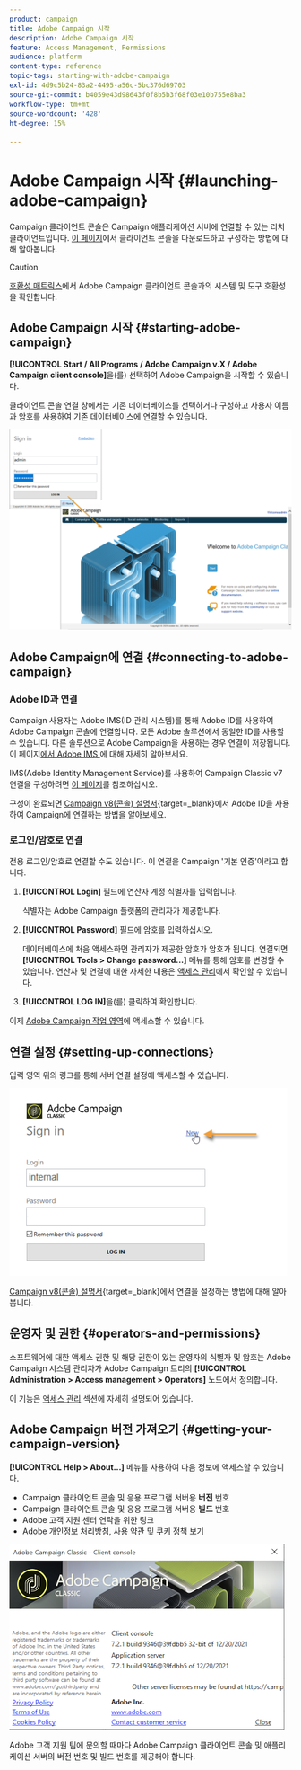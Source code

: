 ```yaml
---
product: campaign
title: Adobe Campaign 시작
description: Adobe Campaign 시작
feature: Access Management, Permissions
audience: platform
content-type: reference
topic-tags: starting-with-adobe-campaign
exl-id: 4d9c5b24-83a2-4495-a56c-5bc376d69703
source-git-commit: b4059e43d98643f0f8b5b3f68f03e10b755e8ba3
workflow-type: tm+mt
source-wordcount: '428'
ht-degree: 15%

---
```


# Adobe Campaign 시작 {#launching-adobe-campaign}

Campaign 클라이언트 콘솔은 Campaign 애플리케이션 서버에 연결할 수 있는 리치 클라이언트입니다. [이 페이지](../../installation/using/installing-the-client-console.md)에서 클라이언트 콘솔을 다운로드하고 구성하는 방법에 대해 알아봅니다.

>[!CAUTION]
>
>[호환성 매트릭스](../../rn/using/compatibility-matrix.md#ClientConsoleoperatingsystems)에서 Adobe Campaign 클라이언트 콘솔과의 시스템 및 도구 호환성을 확인합니다.

## Adobe Campaign 시작 {#starting-adobe-campaign}

**[!UICONTROL Start / All Programs / Adobe Campaign v.X / Adobe Campaign client console]**&#x200B;을(를) 선택하여 Adobe Campaign을 시작할 수 있습니다.

클라이언트 콘솔 연결 창에서는 기존 데이터베이스를 선택하거나 구성하고 사용자 이름과 암호를 사용하여 기존 데이터베이스에 연결할 수 있습니다.

![](assets/acc-logon.png)

## Adobe Campaign에 연결 {#connecting-to-adobe-campaign}

### Adobe ID과 연결

Campaign 사용자는 Adobe IMS(ID 관리 시스템)를 통해 Adobe ID를 사용하여 Adobe Campaign 콘솔에 연결합니다. 모든 Adobe 솔루션에서 동일한 ID를 사용할 수 있습니다. 다른 솔루션으로 Adobe Campaign을 사용하는 경우 연결이 저장됩니다. 이 페이지[에서 Adobe IMS &#x200B;](https://helpx.adobe.com/kr/enterprise/using/identity.html)에 대해 자세히 알아보세요.

IMS(Adobe Identity Management Service)를 사용하여 Campaign Classic v7 연결을 구성하려면 [이 페이지](../../integrations/using/about-adobe-id.md)를 참조하십시오.

구성이 완료되면 [Campaign v8(콘솔) 설명서](https://experienceleague.adobe.com/en/docs/campaign/campaign-v8/new/connect){target=_blank}에서 Adobe ID을 사용하여 Campaign에 연결하는 방법을 알아보세요.


### 로그인/암호로 연결

전용 로그인/암호로 연결할 수도 있습니다. 이 연결을 Campaign &#39;기본 인증&#39;이라고 합니다.

1. **[!UICONTROL Login]** 필드에 연산자 계정 식별자를 입력합니다.

   식별자는 Adobe Campaign 플랫폼의 관리자가 제공합니다.

1. **[!UICONTROL Password]** 필드에 암호를 입력하십시오.

   데이터베이스에 처음 액세스하면 관리자가 제공한 암호가 암호가 됩니다. 연결되면 **[!UICONTROL Tools > Change password...]** 메뉴를 통해 암호를 변경할 수 있습니다. 연산자 및 연결에 대한 자세한 내용은 [액세스 관리](../../platform/using/access-management.md)에서 확인할 수 있습니다.

1. **[!UICONTROL LOG IN]**&#x200B;을(를) 클릭하여 확인합니다.

이제 [Adobe Campaign 작업 영역](../../platform/using/adobe-campaign-workspace.md)에 액세스할 수 있습니다.

## 연결 설정 {#setting-up-connections}

입력 영역 위의 링크를 통해 서버 연결 설정에 액세스할 수 있습니다.

![](assets/s_ncs_user_connections_management.png)

[Campaign v8(콘솔) 설명서](https://experienceleague.adobe.com/en/docs/campaign/campaign-v8/new/connect#create-your-connection){target=_blank}에서 연결을 설정하는 방법에 대해 알아봅니다.

## 운영자 및 권한 {#operators-and-permissions}

소프트웨어에 대한 액세스 권한 및 해당 권한이 있는 운영자의 식별자 및 암호는 Adobe Campaign 시스템 관리자가 Adobe Campaign 트리의 **[!UICONTROL Administration > Access management > Operators]** 노드에서 정의합니다.

이 기능은 [액세스 관리](../../platform/using/access-management.md) 섹션에 자세히 설명되어 있습니다.

## Adobe Campaign 버전 가져오기 {#getting-your-campaign-version}

**[!UICONTROL Help > About...]** 메뉴를 사용하여 다음 정보에 액세스할 수 있습니다.

* Campaign 클라이언트 콘솔 및 응용 프로그램 서버용 **버전** 번호
* Campaign 클라이언트 콘솔 및 응용 프로그램 서버용 **빌드** 번호
* Adobe 고객 지원 센터 연락을 위한 링크
* Adobe 개인정보 처리방침, 사용 약관 및 쿠키 정책 보기

![](assets/about-acc.png)

Adobe 고객 지원 팀에 문의할 때마다 Adobe Campaign 클라이언트 콘솔 및 애플리케이션 서버의 버전 번호 및 빌드 번호를 제공해야 합니다.

